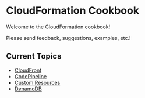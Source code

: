 # CloudFormation Cookbook

Welcome to the CloudFormation cookbook!

Please send feedback, suggestions, examples, etc.!

## Current Topics

- [CloudFront](cf/cloudfront/index.md)
- [CodePipeline](cf/codepipeline/index.md)
- [Custom Resources](cf/custom-resources/index.md)
- [DynamoDB](cf/dynamodb/basics.md)
